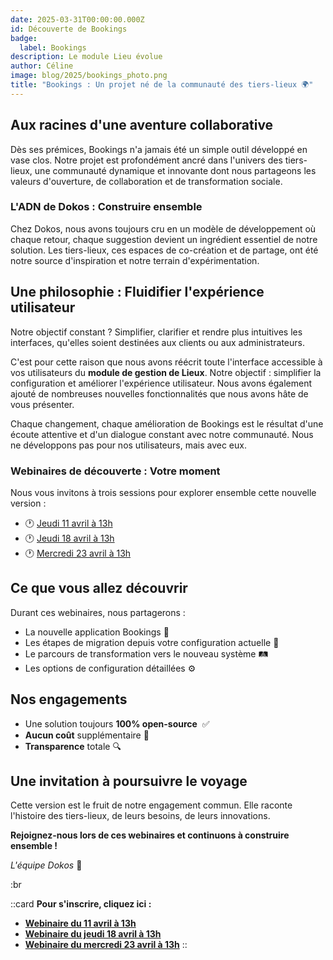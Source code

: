 ```yaml
---
date: 2025-03-31T00:00:00.000Z
id: Découverte de Bookings
badge:
  label: Bookings
description: Le module Lieu évolue
author: Céline
image: blog/2025/bookings_photo.png
title: "Bookings : Un projet né de la communauté des tiers-lieux 🌍"
---
```


## **Aux racines d'une aventure collaborative**

Dès ses prémices, Bookings n'a jamais été un simple outil développé en vase clos. Notre projet est profondément ancré dans l'univers des tiers-lieux, une communauté dynamique et innovante dont nous partageons les valeurs d'ouverture, de collaboration et de transformation sociale.

### **L'ADN de Dokos : Construire ensemble**

Chez Dokos, nous avons toujours cru en un modèle de développement où chaque retour, chaque suggestion devient un ingrédient essentiel de notre solution. Les tiers-lieux, ces espaces de co-création et de partage, ont été notre source d'inspiration et notre terrain d'expérimentation.

## **Une philosophie : Fluidifier l'expérience utilisateur**

Notre objectif constant ? Simplifier, clarifier et rendre plus intuitives les interfaces, qu'elles soient destinées aux clients ou aux administrateurs.

C'est pour cette raison que nous avons réécrit toute l'interface accessible à vos utilisateurs du **module de gestion de Lieux**. Notre objectif : simplifier la configuration et améliorer l'expérience utilisateur. Nous avons également ajouté de nombreuses nouvelles fonctionnalités que nous avons hâte de vous présenter.

Chaque changement, chaque amélioration de Bookings est le résultat d'une écoute attentive et d'un dialogue constant avec notre communauté. Nous ne développons pas pour nos utilisateurs, mais avec eux.

### **Webinaires de découverte : Votre moment**

Nous vous invitons à trois sessions pour explorer ensemble cette nouvelle version :

- 🕐 [Jeudi 11 avril à 13h](https://dashboard.dokos.io/events/EV04882-webinaire-booking-decouvrez-la)
- 🕐 [Jeudi 18 avril à 13h](/en)
- 🕐 [Mercredi 23 avril à 13h](/en)

## **Ce que vous allez découvrir**

Durant ces webinaires, nous partagerons :

- La nouvelle application Bookings 📱
- Les étapes de migration depuis votre configuration actuelle 🔧
- Le parcours de transformation vers le nouveau système 🛤️
- Les options de configuration détaillées ⚙️

## **Nos engagements**

- Une solution toujours **100% open-source**  ✅
- **Aucun coût** supplémentaire 💸
- **Transparence** totale 🔍

## **Une invitation à poursuivre le voyage**

Cette version est le fruit de notre engagement commun. Elle raconte l'histoire des tiers-lieux, de leurs besoins, de leurs innovations.

**Rejoignez-nous lors de ces webinaires et continuons à construire ensemble !**

*L'équipe Dokos* 💪

:br

::card
**Pour s'inscrire, cliquez ici :**

- [**Webinaire du 11 avril à 13h**](https://dashboard.dokos.io/events/EV04882-webinaire-booking-decouvrez-la)
- [**Webinaire du jeudi 18 avril à 13h**](https://dashboard.dokos.io/events/EV04883-webinaire-booking-decouvrez-la)
- [**Webinaire du mercredi 23 avril à 13h**](https://dashboard.dokos.io/events/EV04884-webinaire-booking-decouvrez-la)
::
